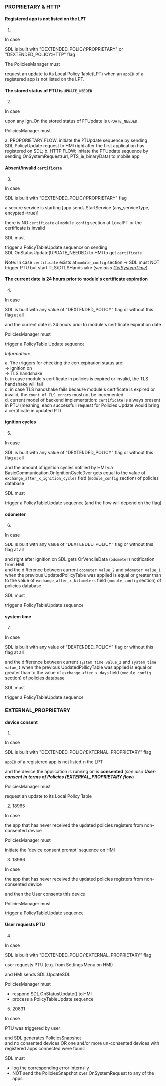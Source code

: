 ### PROPRIETARY & HTTP

#### Registered app is not listed on the LPT
1. 
In case

SDL is built with "DEXTENDED_POLICY:PROPRIETARY" or "DEXTENDED_POLICY:HTTP" flag

The PoliciesManager must 

request an update to its Local Policy Table(LPT) when an `appID` of a registered app is not listed on the LPT.

#### The stored status of PTU is `UPDATE_NEEDED`
2. 
In case

upon any Ign_On the stored status of PTUpdate is `UPDATE_NEEDED`

PoliciesManager must 

a. PROPORIETARY FLOW: initiate the PTUpdate sequence by sending SDL.PolicyUpdate request to HMI right after the first application has registered on SDL;
b. HTTP FLOW: initiate the PTUpdate sequence by sending OnSystemRequest(url, PTS_in_binaryData) to mobile app

#### Absent/invalid `certificate`
3.  
In case

SDL is built with "DEXTENDED_POLICY:PROPRIETARY" flag

a secure service is starting [app sends StartService (any_serviceType, encypted=true)]

there is NO `certificate` at `module_config` section at LocalPT or the certificate is invalid

SDL must

trigger a PolicyTableUpdate sequence on sending SDL.OnStatusUpdate(UPDATE_NEEDED) to HMI to get `certificate`

Note: In case `certificate` exists at `module_config` section -> SDL must NOT trigger PTU but start  TLS/DTLSHandshake (_see also [GetSystemTime](https://github.ford.com/SmartDeviceLinkMirror/sdl_requirements/blob/develop/detailed_docs/SDL-HMI_API/GetSystemTime/GetSystemTime_TRS.md)_)

#### The current date is 24 hours prior to module's certificate expiration
4. 
In case

SDL is built with any value of "DEXTENDED_POLICY" flag or without this flag at all  

and the current date is 24 hours prior to module's certificate expiration date

PoliciesManager must 

trigger a PolicyTable Update sequence

_Information:_  

a. The triggers for checking the cert expiration status are:  
-> ignition on  
-> TLS handshake  
b. in case module's certificate in policies is expired or invalid, the TLS handshake will fail  
c. in case TLS handshake fails because module's certificate is expired or invalid, the `count_of_TLS_errors` must not be incremented  
d. current model of backend implementation: `certificate` is always present in PTU (meaning, each successfull request for Policies Update would bring a certificate in updated PT)

#### ignition cycles
5. 
	
In case

SDL is built with any value of "DEXTENDED_POLICY" flag or without this flag at all

and the amount of ignition cycles notified by HMI via BasicCommunication.OnIgnitionCycleOver gets equal to the value of `exchange_after_x_ignition_cycles` field (`module_config` section) of policies database

SDL must

trigger a PolicyTableUpdate sequence (and the flow will depend on the flag)

#### odometer
6. 
	
In case

SDL is built with any value of "DEXTENDED_POLICY" flag or without this flag at all

and right after ignition on SDL gets OnVehcileData (`odometer`) notification from HMI  
and the difference between current `odometer value_2` and `odometer value_1` when the previous UpdatedPollicyTable was applied is equal or greater than to the value of `exchange_after_x_kilometers` field (`module_config` section) of policies database

SDL must

trigger a PolicyTableUpdate sequence 

#### system time
7. 
In case

SDL is built with any value of "DEXTENDED_POLICY" flag or without this flag at all

and the difference between current `system time value_2` and `system time value_1` when the previous UpdatedPollicyTable was applied is equal or greater than to the value of `exchange_after_x_days` field (`module_config` section) of policies database

SDL must

trigger a PolicyTableUpdate sequence


### EXTERNAL_PROPRIETARY

#### device consent 
1. 
In case

SDL is built with "DEXTENDED_POLICY:EXTERNAL_PROPRIETARY" flag

 `appID` of a registered app is not listed in the LPT

and the device the application is running on is **consented** (_see also **User-consent in terms of Policies (EXTERNAL_PROPRIETARY flow**_)

PoliciesManager must 

request an update to its Local Policy Table 

2. 18965

In case  

the app that has never received the updated policies registers from non-consented device

PoliciesManager must 

initiate the 'device consent prompt' sequence on HMI

3. 18966

In case  

the app that has never received the updated policies registers from non-consented device

and then the User consents this device

PoliciesManager must 

trigger a PolicyTableUpdate sequence

#### User requests PTU

4. 
In case

SDL is built with "DEXTENDED_POLICY:EXTERNAL_PROPRIETARY" flag

user requests PTU (e.g. from Settings Menu on HMI)

and HMI sends SDL.UpdateSDL

PoliciesManager must 
- respond SDL.OnStatusUpdate() to HMI 
- process a PolicyTableUpdate sequence

5. 20831

In case

PTU was triggered by user  

and SDL generates PoliciesSnapshot  
and no consented devices OR one and/or more un-consented devices with registered apps connected were found

SDL must 

- log the corresponding error internally
- NOT send the PoliciesSnapshot over OnSystemRequest to any of the apps